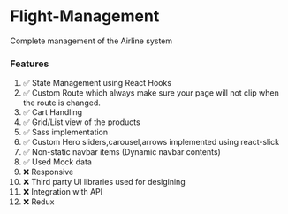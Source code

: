 # Flight-Management
Complete management of the Airline system


### Features

1. ✅ State Management using React Hooks
2. ✅ Custom Route which always make sure your page will not clip when the route is changed.
3. ✅ Cart Handling
4. ✅ Grid/List view of the products
5. ✅ Sass implementation
6. ✅ Custom Hero sliders,carousel,arrows implemented using react-slick
7. ✅ Non-static navbar items (Dynamic navbar contents)
8. ✅ Used Mock data
9. ❌ Responsive
10. ❌ Third party UI libraries used for desigining
11. ❌ Integration with API
12. ❌ Redux

